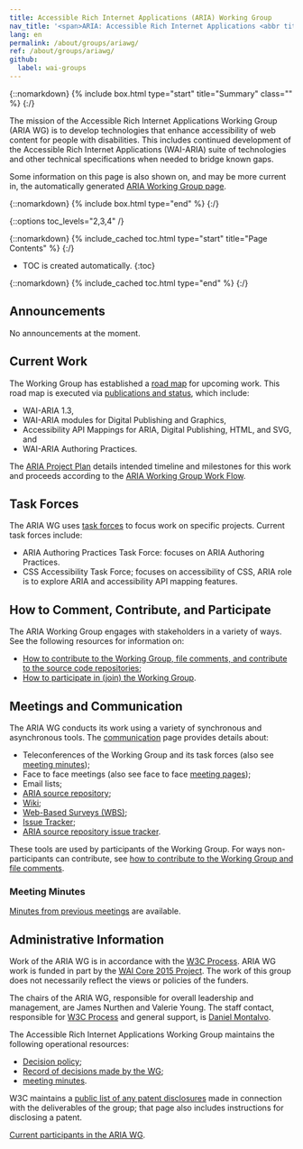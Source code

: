 ```yaml
---
title: Accessible Rich Internet Applications (ARIA) Working Group
nav_title: '<span>ARIA: Accessible Rich Internet Applications <abbr title="Working Group">WG</abbr></span>'
lang: en
permalink: /about/groups/ariawg/
ref: /about/groups/ariawg/
github:
  label: wai-groups
---
```


{::nomarkdown}
{% include box.html type="start" title="Summary" class="" %}
{:/}

The mission of the Accessible Rich Internet Applications Working Group (ARIA WG) is to develop technologies that enhance accessibility of web content for people with disabilities. This includes continued development of the Accessible Rich Internet Applications (WAI-ARIA) suite of technologies and other technical specifications when needed to bridge known gaps.

Some information on this page is also shown on, and may be more current in, the automatically generated [ARIA Working Group page](https://www.w3.org/groups/wg/aria/).

{::nomarkdown}
{% include box.html type="end" %}
{:/}

{::options toc_levels="2,3,4" /}

{::nomarkdown}
{% include_cached toc.html type="start" title="Page Contents" %}
{:/}

-   TOC is created automatically.
{:toc}

{::nomarkdown}
{% include_cached toc.html type="end" %}
{:/}

## Announcements

No announcements at the moment.

## Current Work

The Working Group has established a [road map](roadmap) for upcoming work. This road map is executed via [publications and status](deliverables), which include:

- WAI-ARIA 1.3,
- WAI-ARIA modules for Digital Publishing and Graphics,
- Accessibility API Mappings for ARIA, Digital Publishing, HTML, and SVG, and
- WAI-ARIA Authoring Practices.

The [ARIA Project Plan](/about/groups/ariawg/planning/) details intended timeline and milestones for this work and proceeds according to the [ARIA Working Group Work Flow](/about/groups/ariawg/workflow/).

## Task Forces

The ARIA WG uses [task forces](task-forces) to focus work on specific projects. Current task forces include:

- ARIA Authoring Practices Task Force: focuses on ARIA Authoring Practices.
- CSS Accessibility Task Force; focuses on accessibility of CSS, ARIA role is to explore ARIA and accessibility API mapping features.

## How to Comment, Contribute, and Participate

The ARIA Working Group engages with stakeholders in a variety of ways. See the following resources for information on:

- [How to contribute to the Working Group, file comments, and contribute to the source code repositories](contribute);
- [How to participate in (join) the Working Group](https://www.w3.org/groups/wg/aria/instructions/).

## Meetings and Communication

The ARIA WG conducts its work using a variety of synchronous and asynchronous tools. The [communication](/about/groups/ariawg/communication/) page provides details about:

- Teleconferences of the Working Group and its task forces (also see [meeting minutes](https://www.w3.org/WAI/ARIA/minutes));
- Face to face meetings (also see face to face [meeting pages](https://www.w3.org/WAI/ARIA/wiki/Meetings));
- Email lists;
- [ARIA source repository](https://github.com/w3c/aria/);
- [Wiki](https://www.w3.org/WAI/ARIA/wiki/);
- [Web-Based Surveys (WBS)](https://www.w3.org//2002/09/wbs/83726/);
- [Issue Tracker](https://github.com/w3c/aria/issues);
- [ARIA source repository issue tracker](https://github.com/w3c/aria/issues).

These tools are used by participants of the Working Group. For ways non-participants can contribute, see [how to contribute to the Working Group and file comments](/about/groups/ariawg/contribute/).

### Meeting Minutes

[Minutes from previous meetings](https://www.w3.org/WAI/ARIA/minutes) are available.

## Administrative Information

Work of the ARIA WG is in accordance with the [W3C Process](https://www.w3.org/Process). ARIA WG work is funded in part by the [WAI Core 2015 Project](https://www.w3.org/WAI/Core2015/). The work of this group does not necessarily reflect the views or policies of the funders.

The chairs of the ARIA WG, responsible for overall leadership and management, are James Nurthen and Valerie Young. The staff contact, responsible for [W3C Process](https://www.w3.org/Process/) and general support, is [Daniel Montalvo](https://www.w3.org/staff#dmontalvo).

The Accessible Rich Internet Applications Working Group maintains the following operational resources:

- [Decision policy](/about/groups/ariawg/decision-policy/);
- [Record of decisions made by the WG](https://www.w3.org/WAI/ARIA/wiki/Decisions);
- [meeting minutes](https://www.w3.org/WAI/ARIA/minutes).

W3C maintains a [public list of any patent disclosures](http://www.w3.org/2004/01/pp-impl/83726/status) made in connection with the deliverables of the group; that page also includes instructions for disclosing a patent.

[Current participants in the ARIA WG](https://www.w3.org/groups/wg/aria/participants/).
